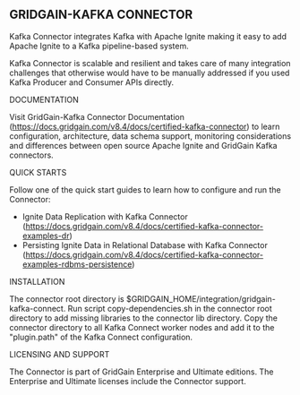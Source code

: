 GRIDGAIN-KAFKA CONNECTOR
------------------------

Kafka Connector integrates Kafka with Apache Ignite making it easy to add Apache Ignite to a Kafka
pipeline-based system.

Kafka Connector is scalable and resilient and takes care of many integration challenges that otherwise would have 
to be manually addressed if you used Kafka Producer and Consumer APIs directly.

DOCUMENTATION

Visit GridGain-Kafka Connector Documentation (https://docs.gridgain.com/v8.4/docs/certified-kafka-connector) to learn
configuration, architecture, data schema support, monitoring considerations and differences between open source 
Apache Ignite and GridGain Kafka connectors.

QUICK STARTS

Follow one of the quick start guides to learn how to configure and run the Connector:
- Ignite Data Replication with Kafka Connector
  (https://docs.gridgain.com/v8.4/docs/certified-kafka-connector-examples-dr)
- Persisting Ignite Data in Relational Database with Kafka Connector
  (https://docs.gridgain.com/v8.4/docs/certified-kafka-connector-examples-rdbms-persistence)

INSTALLATION

The connector root directory is $GRIDGAIN_HOME/integration/gridgain-kafka-connect.
Run script copy-dependencies.sh in the connector root directory to add missing libraries to the connector lib directory.
Copy the connector directory to all Kafka Connect worker nodes and add it to the "plugin.path" of the Kafka Connect
configuration.

LICENSING AND SUPPORT

The Connector is part of GridGain Enterprise and Ultimate editions. The Enterprise and Ultimate licenses include
the Connector support.
